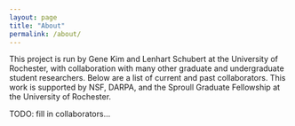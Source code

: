 ```yaml
---
layout: page
title: "About"
permalink: /about/
---
```


This project is run by Gene Kim and Lenhart Schubert at the University of Rochester, with collaboration with many other graduate and undergraduate student researchers.  Below are a list of current and past collaborators.  This work is supported by NSF, DARPA, and the Sproull Graduate Fellowship at the University of Rochester.

TODO: fill in collaborators...

